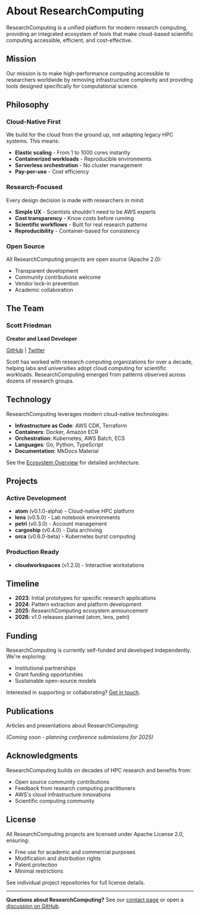 # About ResearchComputing

ResearchComputing is a unified platform for modern research computing, providing an integrated ecosystem of tools that make cloud-based scientific computing accessible, efficient, and cost-effective.

## Mission

Our mission is to make high-performance computing accessible to researchers worldwide by removing infrastructure complexity and providing tools designed specifically for computational science.

## Philosophy

### Cloud-Native First
We build for the cloud from the ground up, not adapting legacy HPC systems. This means:

- **Elastic scaling** - From 1 to 1000 cores instantly
- **Containerized workloads** - Reproducible environments
- **Serverless orchestration** - No cluster management
- **Pay-per-use** - Cost efficiency

### Research-Focused
Every design decision is made with researchers in mind:

- **Simple UX** - Scientists shouldn't need to be AWS experts
- **Cost transparency** - Know costs before running
- **Scientific workflows** - Built for real research patterns
- **Reproducibility** - Container-based for consistency

### Open Source
All ResearchComputing projects are open source (Apache 2.0):

- Transparent development
- Community contributions welcome
- Vendor lock-in prevention
- Academic collaboration

## The Team

### Scott Friedman
**Creator and Lead Developer**

[GitHub](https://github.com/scttfrdmn) | [Twitter](https://twitter.com/scttfrdmn)

Scott has worked with research computing organizations for over a decade, helping labs and universities adopt cloud computing for scientific workloads. ResearchComputing emerged from patterns observed across dozens of research groups.

## Technology

ResearchComputing leverages modern cloud-native technologies:

- **Infrastructure as Code**: AWS CDK, Terraform
- **Containers**: Docker, Amazon ECR
- **Orchestration**: Kubernetes, AWS Batch, ECS
- **Languages**: Go, Python, TypeScript
- **Documentation**: MkDocs Material

See the [Ecosystem Overview](/ecosystem/overview) for detailed architecture.

## Projects

### Active Development
- **atom** (v0.1.0-alpha) - Cloud-native HPC platform
- **lens** (v0.5.0) - Lab notebook environments
- **petri** (v0.3.0) - Account management
- **cargoship** (v0.4.0) - Data archiving
- **orca** (v0.6.0-beta) - Kubernetes burst computing

### Production Ready
- **cloudworkspaces** (v1.2.0) - Interactive workstations

## Timeline

- **2023**: Initial prototypes for specific research applications
- **2024**: Pattern extraction and platform development
- **2025**: ResearchComputing ecosystem announcement
- **2026**: v1.0 releases planned (atom, lens, petri)

## Funding

ResearchComputing is currently self-funded and developed independently. We're exploring:

- Institutional partnerships
- Grant funding opportunities
- Sustainable open-source models

Interested in supporting or collaborating? [Get in touch](/about/contact).

## Publications

Articles and presentations about ResearchComputing:

*(Coming soon - planning conference submissions for 2025)*

## Acknowledgments

ResearchComputing builds on decades of HPC research and benefits from:

- Open source community contributions
- Feedback from research computing practitioners
- AWS's cloud infrastructure innovations
- Scientific computing community

## License

All ResearchComputing projects are licensed under Apache License 2.0, ensuring:

- Free use for academic and commercial purposes
- Modification and distribution rights
- Patent protection
- Minimal restrictions

See individual project repositories for full license details.

---

**Questions about ResearchComputing?** See our [contact page](/about/contact) or open a [discussion on GitHub](https://github.com/scttfrdmn/atom/discussions).
